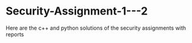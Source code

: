 # Security-Assignment-1---2
 Here are the c++ and python solutions of the security assignments with reports
